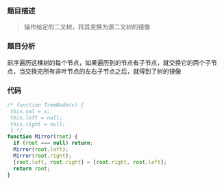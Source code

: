 ### 题目描述
> 操作给定的二叉树，将其变换为源二叉树的镜像

### 题目分析
前序遍历这棵树的每个节点，如果遍历到的节点有子节点，就交换它的两个子节点，当交换完所有非叶节点的左右子节点之后，就得到了树的镜像

### 代码
```javascript
/* function TreeNode(x) {
 this.val = x;
 this.left = null;
 this.right = null;
 } */
function Mirror(root) {
  if (root === null) return;
  Mirror(root.left);
  Mirror(root.right);
  [root.left, root.right] = [root.right, root.left];
  return root;
}
```
